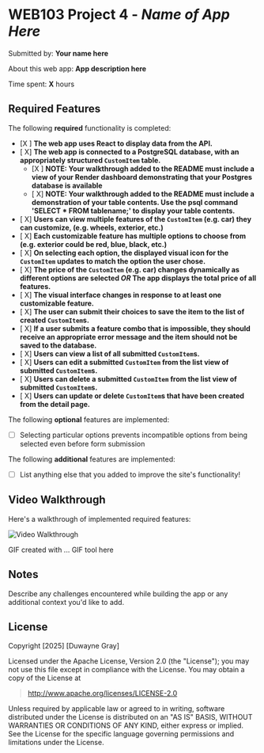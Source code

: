 # WEB103 Project 4 - *Name of App Here*

Submitted by: **Your name here**

About this web app: **App description here**

Time spent: **X** hours

## Required Features

The following **required** functionality is completed:

<!-- Make sure to check off completed functionality below -->
- [X ] **The web app uses React to display data from the API.**
- [ X] **The web app is connected to a PostgreSQL database, with an appropriately structured `CustomItem` table.**
  - [X ]  **NOTE: Your walkthrough added to the README must include a view of your Render dashboard demonstrating that your Postgres database is available**
  - [ X]  **NOTE: Your walkthrough added to the README must include a demonstration of your table contents. Use the psql command 'SELECT * FROM tablename;' to display your table contents.**
- [ X] **Users can view **multiple** features of the `CustomItem` (e.g. car) they can customize, (e.g. wheels, exterior, etc.)**
- [ X] **Each customizable feature has multiple options to choose from (e.g. exterior could be red, blue, black, etc.)**
- [ X] **On selecting each option, the displayed visual icon for the `CustomItem` updates to match the option the user chose.**
- [ X] **The price of the `CustomItem` (e.g. car) changes dynamically as different options are selected *OR* The app displays the total price of all features.**
- [ X] **The visual interface changes in response to at least one customizable feature.**
- [ X] **The user can submit their choices to save the item to the list of created `CustomItem`s.**
- [ X] **If a user submits a feature combo that is impossible, they should receive an appropriate error message and the item should not be saved to the database.**
- [ X] **Users can view a list of all submitted `CustomItem`s.**
- [ X] **Users can edit a submitted `CustomItem` from the list view of submitted `CustomItem`s.**
- [ X] **Users can delete a submitted `CustomItem` from the list view of submitted `CustomItem`s.**
- [ X] **Users can update or delete `CustomItem`s that have been created from the detail page.**


The following **optional** features are implemented:

- [ ] Selecting particular options prevents incompatible options from being selected even before form submission

The following **additional** features are implemented:

- [ ] List anything else that you added to improve the site's functionality!

## Video Walkthrough

Here's a walkthrough of implemented required features:

<img src='http://i.imgur.com/link/to/your/gif/file.gif' title='Video Walkthrough' width='' alt='Video Walkthrough' />

<!-- Replace this with whatever GIF tool you used! -->
GIF created with ...  GIF tool here
<!-- Recommended tools:
[Kap](https://getkap.co/) for macOS
[ScreenToGif](https://www.screentogif.com/) for Windows
[peek](https://github.com/phw/peek) for Linux. -->

## Notes

Describe any challenges encountered while building the app or any additional context you'd like to add.

## License

Copyright [2025] [Duwayne Gray]

Licensed under the Apache License, Version 2.0 (the "License"); you may not use this file except in compliance with the License. You may obtain a copy of the License at

> http://www.apache.org/licenses/LICENSE-2.0

Unless required by applicable law or agreed to in writing, software distributed under the License is distributed on an "AS IS" BASIS, WITHOUT WARRANTIES OR CONDITIONS OF ANY KIND, either express or implied. See the License for the specific language governing permissions and limitations under the License.